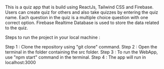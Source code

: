 This is a quiz app that is build using ReactJs, Tailwind CSS and Firebase. Users can create quiz for others and also take quizzes by entering the quiz name.
Each question in the quiz is a multiple choice question with one correct option. Firebase Realtime Database is used to store the data related to the quiz.

Steps to run the project in your local machine :

Step 1 : Clone the repository using "git clone" command.
Step 2 : Open the terminal in the folder containing the src folder.
Step 3 : To run the WebApp, use "npm start" command in the terminal.
Step 4 : The app will run in localhost:3000


